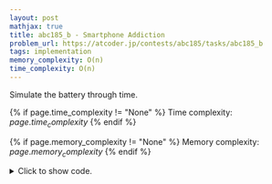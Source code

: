 ```yaml
---
layout: post
mathjax: true
title: abc185_b - Smartphone Addiction
problem_url: https://atcoder.jp/contests/abc185/tasks/abc185_b
tags: implementation
memory_complexity: O(n)
time_complexity: O(n)
---
```


Simulate the battery through time.


{% if page.time_complexity != "None" %}
Time complexity: ${{ page.time_complexity }}$
{% endif %}

{% if page.memory_complexity != "None" %}
Memory complexity: ${{ page.memory_complexity }}$
{% endif %}

<details>
<summary>
<p style="display:inline">Click to show code.</p>
</summary>
```cpp
{% raw %}
using namespace std;
using ll = long long;
using ii = pair<int, int>;
using vi = vector<int>;
bool solve(ll n, ll t, vector<ii> events)
{
    ll ct = 0, battery = n;
    events.emplace_back(t, t);
    for (auto [a, b] : events)
    {
        battery = max(0LL, battery - (a - ct));
        if (battery == 0)
            return false;
        battery = min(n, battery + b - a);
        ct = b;
    }
    return true;
}
int main(void)
{
    ios::sync_with_stdio(false), cin.tie(NULL);
    int n, m, t;
    cin >> n >> m >> t;
    vector<ii> events(m);
    for (auto &[a, b] : events)
        cin >> a >> b;
    cout << (solve(n, t, events) ? "Yes" : "No") << endl;
    return 0;
}

{% endraw %}
```
</details>

